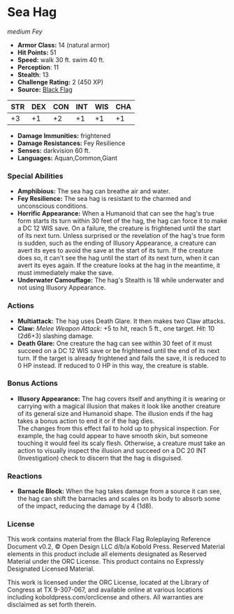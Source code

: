 # Sea Hag

*medium* *Fey*

- **Armor Class:** 14 (natural armor)
- **Hit Points:** 51 
- **Speed:** walk 30 ft. swim 40 ft.
- **Perception**: 11
- **Stealth**: 13
- **Challenge Rating:** 2 (450 XP)
- **Source:** [Black Flag](https://koboldpress.com/kpstore/product/tovrpg-pg-mv/)

| STR | DEX | CON | INT | WIS | CHA |
| --- | --- | --- | --- | --- | --- |
| +3 | +1 | +2 | +1 | +1 | +1 |

- **Damage Immunities:** frightened
- **Damage Resistances:** Fey Resilience
- **Senses:** darkvision 60 ft.
- **Languages:** Aquan,Common,Giant

### Special Abilities

- **Amphibious:** The sea hag can breathe air and water.
- **Fey Resilience:** The sea hag is resistant to the charmed and unconscious conditions.
- **Horrific Appearance:** When a Humanoid that can see the hag's true form starts its turn within 30 feet of the hag, the hag can force it to make a DC 12 WIS save. On a failure, the creature is frightened until the start of its next turn. Unless surprised or the revelation of the hag's true form is sudden, such as the ending of Illusory Appearance, a creature can avert its eyes to avoid the save at the start of its turn. If the creature does so, it can't see the hag until the start of its next turn, when it can avert its eyes again. If the creature looks at the hag in the meantime, it must immediately make the save.
- **Underwater Camouflage:** The hag's Stealth is 18 while underwater and not using Illusory Appearance.

### Actions

- **Multiattack:** The hag uses Death Glare. It then makes two Claw attacks.
- **Claw:** _Melee Weapon Attack:_ +5 to hit, reach 5 ft., one target. _Hit:_ 10 (2d6+3) slashing damage.
- **Death Glare:** One creature the hag can see within 30 feet of it must succeed on a DC 12 WIS save or be frightened until the end of its next turn. If the target is already frightened and fails the save, it is reduced to 0 HP instead. If reduced to 0 HP in this way, the creature is stable.

### Bonus Actions

- **Illusory Appearance:** The hag covers itself and anything it is wearing or carrying with a magical illusion that makes it look like another creature of its general size and Humanoid shape. The illusion ends if the hag takes a bonus action to end it or if the hag dies.<br>The changes from this effect fail to hold up to physical inspection. For example, the hag could appear to have smooth skin, but someone touching it would feel its scaly flesh. Otherwise, a creature must take an action to visually inspect the illusion and succeed on a DC 20 INT (Investigation) check to discern that the hag is disguised.

### Reactions

- **Barnacle Block:** When the hag takes damage from a source it can see, the hag can shift the barnacles and scales on its body to absorb some of the impact, reducing the damage by 4 (1d8).


### License

This work contains material from the Black Flag Roleplaying Reference Document v0.2, © Open Design LLC d/b/a Kobold Press. Reserved Material elements in this product include all elements designated as Reserved Material under the ORC License. This product contains no Expressly Designated Licensed Material.

This work is licensed under the ORC License, located at the Library of Congress at TX 9-307-067, and available online at various locations including koboldpress.com/orclicense and others. All warranties are disclaimed as set forth therein.
